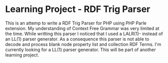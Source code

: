 Learning Project - RDF Trig Parser
=========================

This is an attemp to write a RDF Trig Parser for PHP using PHP Parle extension. My understanding of Context Free Grammar was very limited at the time. 
While writting this parser I noticed that I used a LALR(1)- instead of an LL(1) parser generator. 
As a consequence this parser is not able to decode and process blank node property list and collection RDF Terms. 
I'm currently looking for a LL(1) parser generator. This will be part of another learning project.

